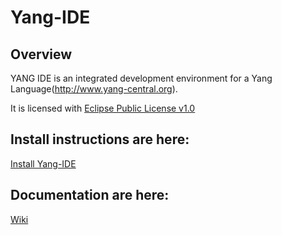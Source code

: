 # Yang-IDE
## Overview
YANG IDE is an integrated development environment for a Yang Language(http://www.yang-central.org).

It is licensed with [Eclipse Public License v1.0](http://www.eclipse.org/legal/epl-v10.html)

## Install instructions are here: 
  [Install Yang-IDE](https://github.com/xored/yang-ide/wiki/Installing)
## Documentation are here:
  [Wiki](https://github.com/xored/yang-ide/wiki)
